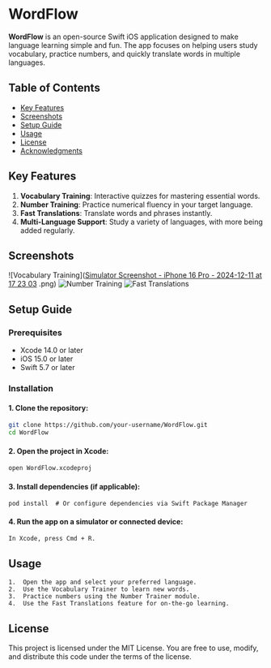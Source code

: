# WordFlow

**WordFlow** is an open-source Swift iOS application designed to make language learning simple and fun. The app focuses on helping users study vocabulary, practice numbers, and quickly translate words in multiple languages.

## Table of Contents
- [Key Features](#key-features)
- [Screenshots](#screenshots)
- [Setup Guide](#setup-guide)
- [Usage](#usage)
- [License](#license)
- [Acknowledgments](#acknowledgments)

## Key Features
1. **Vocabulary Training**: Interactive quizzes for mastering essential words.
2. **Number Training**: Practice numerical fluency in your target language.
3. **Fast Translations**: Translate words and phrases instantly.
4. **Multi-Language Support**: Study a variety of languages, with more being added regularly.

## Screenshots

<!-- Replace with actual screenshots -->
![Vocabulary Training]([Simulator Screenshot - iPhone 16 Pro - 2024-12-11 at 17 23 03](https://github.com/user-attachments/assets/1067fb70-f0f0-4f4f-9cae-f6bc1b423a4e)
.png)
![Number Training](path-to-screenshot2.png)
![Fast Translations](path-to-screenshot3.png)

## Setup Guide

### Prerequisites
- Xcode 14.0 or later
- iOS 15.0 or later
- Swift 5.7 or later

### Installation
#### 1. Clone the repository:
   ```bash
   git clone https://github.com/your-username/WordFlow.git
   cd WordFlow
   ```
#### 2. Open the project in Xcode:
   ```bash
   open WordFlow.xcodeproj
   ```
#### 3. Install dependencies (if applicable):
   ```
   pod install  # Or configure dependencies via Swift Package Manager
   ```
#### 4. Run the app on a simulator or connected device:
   ```
   In Xcode, press Cmd + R.
   ```

## Usage
	1.	Open the app and select your preferred language.
	2.	Use the Vocabulary Trainer to learn new words.
	3.	Practice numbers using the Number Trainer module.
	4.	Use the Fast Translations feature for on-the-go learning.

 ## License
 This project is licensed under the MIT License. You are free to use, modify, and distribute this code under the terms of the license.

